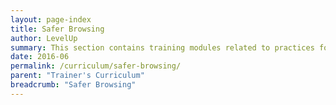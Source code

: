 ```yaml
---
layout: page-index
title: Safer Browsing
author: LevelUp
summary: This section contains training modules related to practices for more safely navigating the web, through awareness of the connections users make to the internet and the potentially identifying data that can be left behind. Topics addressed include taking advantage of SSL-protected connections over HTTPS, circumvention techniques and tools, and protecting your identity online while browsing.
date: 2016-06
permalink: /curriculum/safer-browsing/
parent: "Trainer's Curriculum"
breadcrumb: "Safer Browsing"
---
```

